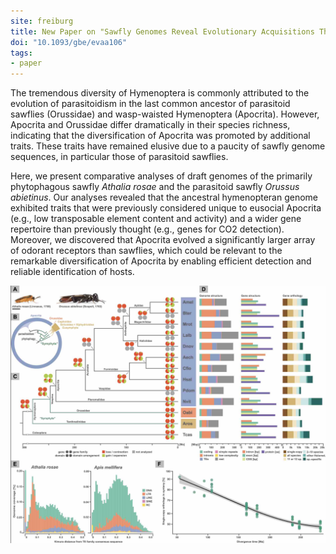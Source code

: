 ```yaml
---
site: freiburg
title: New Paper on "Sawfly Genomes Reveal Evolutionary Acquisitions That Fostered the Mega-Radiation of Parasitoid and Eusocial Hymenoptera"
doi: "10.1093/gbe/evaa106"
tags:
- paper
---
```



The tremendous diversity of Hymenoptera is commonly attributed to the evolution of parasitoidism in the last common ancestor of parasitoid sawflies (Orussidae) and wasp-waisted Hymenoptera (Apocrita). However, Apocrita and Orussidae differ dramatically in their species richness, indicating that the diversification of Apocrita was promoted by additional traits. These traits have remained elusive due to a paucity of sawfly genome sequences, in particular those of parasitoid sawflies. 

Here, we present comparative analyses of draft genomes of the primarily phytophagous sawfly *Athalia rosae* and the parasitoid sawfly *Orussus abietinus*. Our analyses revealed that the ancestral hymenopteran genome exhibited traits that were previously considered unique to eusocial Apocrita (e.g., low transposable element content and activity) and a wider gene repertoire than previously thought (e.g., genes for CO2 detection). Moreover, we discovered that Apocrita evolved a significantly larger array of odorant receptors than sawflies, which could be relevant to the remarkable diversification of Apocrita by enabling efficient detection and reliable identification of hosts.

![Parasite Publication](/assets/media/2020-08-31-parasites_publication.jpg)
